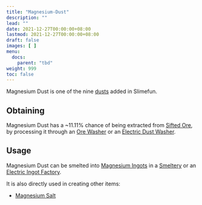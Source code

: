 ```yaml
---
title: "Magnesium-Dust"
description: ""
lead: ""
date: 2021-12-27T00:00:00+08:00
lastmod: 2021-12-27T00:00:00+08:00
draft: false
images: [ ]
menu:
  docs:
    parent: "tbd"
weight: 999
toc: false
---
```


Magnesium Dust is one of the nine [dusts](/docs/slimefun/dusts) added in Slimefun.

## Obtaining

Magnesium Dust has a ~11.11% chance of being extracted from [Sifted Ore](/docs/slimefun/sifted-ore), by processing it through an [Ore Washer](/docs/slimefun/ore-washer) or an [Electric Dust Washer](/docs/slimefun/electric-dust-washer).

## Usage

Magnesium Dust can be smelted into [Magnesium Ingots](/docs/slimefun/magnesium-ingot) in a [Smeltery](/docs/slimefun/smeltery) or an [Electric Ingot Factory](/docs/slimefun/electric-ingot-factory).

It is also directly used in creating other items:

* [Magnesium Salt](/docs/slimefun/magnesium-salt)
